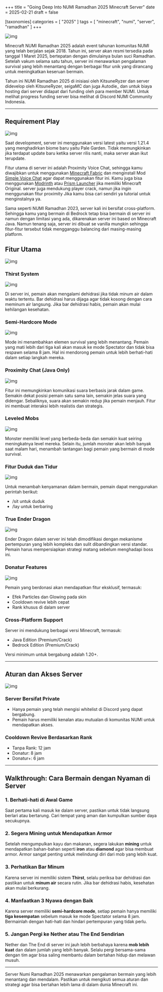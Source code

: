 +++
title = "Going Deep Into NUMI Ramadhan 2025 Minecraft Server"
date = 2025-02-21
draft = false

[taxonomies]
categories = [ "2025" ]
tags = [ "minecraft", "numi", "server", "ramadhan" ]
+++

![img](https://www.inilah.com/_next/image?url=https%3A%2F%2Fc.inilah.com%2Freborn%2F2023%2F08%2F1%2F0124_011758_01ba_inilah_com_9727fa1e3b.jpg&w=3840&q=75)

Minecraft NUMI Ramadhan 2025 adalah event tahunan komunitas NUMI yang telah berjalan sejak 2018. Tahun ini, server akan resmi tersedia pada tanggal 1 Maret 2025, bertepatan dengan dimulainya bulan suci Ramadhan. Setelah vakum selama satu tahun, server ini menawarkan pengalaman survival yang lebih menantang dengan berbagai fitur unik yang dirancang untuk meningkatkan keseruan bermain.

Tahun ini NUMI Ramadhan 2025 di inisiasi oleh KitsuneRyzer dan server didevelop oleh KitsuneRyzer, seigaMC dan juga Autodie_ dan untuk biaya hosting dari server didapat dari funding oleh para member NUMI. Untuk melihat progress funding server bisa melihat di Discord NUMI Community Indonesia.

---

## Requirement Play
![img](https://www.minecraft.net/content/dam/minecraftnet/games/minecraft/screenshots/1.21.4_canopy.jpg)

Saat development, server ini menggunakan versi latest yaitu versi 1.21.4 yang menghadirkan biome baru yaitu Pale Garden. Tidak memungkinkan jika terdapat update baru ketika server rilis nanti, maka server akan ikut terupdate.

Fitur utama di server ini adalah Proximity Voice Chat, sehingga kamu diwajibkan untuk menggunakan [Minecraft Fabric](https://fabricmc.net/) dan menginstall Mod [Simple Voice Chat](https://www.curseforge.com/minecraft/mc-mods/simple-voice-chat) agar dapat menggunakan fitur ini. Kamu juga bisa menggunakan [Modrinth](https://modrinth.com/) atau [Prism Launcher](https://prismlauncher.org/) jika memiliki Minecraft Original. server juga mendukung player crack, namun jika ingin menggunakan fitur proximity Jika kamu bisa cari sendiri ya tutorial untuk menginstalnya ya.

Sama seperti NUMI Ramadhan 2023, server kali ini bersifat cross-platform. Sehingga kamu yang bermain di Bedrock tetap bisa bermain di server ini namun dengan limitasi yang ada, dikarenakan server ini based on Minecraft Java. Namun tenang saja, server ini dibuat se vanilla mungkin sehingga fitur-fitur tersebut tidak mengganggu balancing dari masing-masing platform.

## Fitur Utama
![img](https://media.discordapp.net/attachments/1338035866282754190/1341757652669173871/2025-02-19_20.04.14.png?ex=67b922f1&is=67b7d171&hm=6f56264ee4852ff73fe4ed60e44665e516b9a7a35fb07a70150497d56f11aeb0&=&format=webp&quality=lossless&width=805&height=453)
### Thirst System
![img](https://media.discordapp.net/attachments/1338035866282754190/1338035880169836605/image.png?ex=67b8c7c5&is=67b77645&hm=fd64a045b6c1daaa80909235817da538b6e6ccbd5a9c60b6f78eb9decf586929&=&format=webp&quality=lossless&width=550&height=85)

Di server ini, pemain akan mengalami dehidrasi jika tidak minum air dalam waktu tertentu. Bar dehidrasi harus dijaga agar tidak kosong dengan cara meminum air langsung. Jika bar dehidrasi habis, pemain akan mulai kehilangan kesehatan.

### Semi-Hardcore Mode
![img](https://media.discordapp.net/attachments/1338035866282754190/1338036167399968788/image.png?ex=67b8c809&is=67b77689&hm=a36a009b17e3e73fab123ec1a4fe2ecfaca5e8603a90cc74d568383970b3c015&=&format=webp&quality=lossless)

Mode ini menambahkan elemen survival yang lebih menantang. Pemain yang mati lebih dari tiga kali akan masuk ke mode Spectator dan tidak bisa respawn selama 8 jam. Hal ini mendorong pemain untuk lebih berhati-hati dalam setiap langkah mereka.

### Proximity Chat (Java Only)
![img](https://cdn.modrinth.com/data/9eGKb6K1/images/975131df603729941d6549a8e78fed1509bf0518.png)

Fitur ini memungkinkan komunikasi suara berbasis jarak dalam game. Semakin dekat posisi pemain satu sama lain, semakin jelas suara yang didengar. Sebaliknya, suara akan semakin redup jika pemain menjauh. Fitur ini membuat interaksi lebih realistis dan strategis.

### Leveled Mobs
![img](https://media.discordapp.net/attachments/1338035866282754190/1338037398692565062/image.png?ex=67b8c92f&is=67b777af&hm=f5db52bc4716009cfd4572d30072e7c64000a7d61d30cc202664c364ba4e134f&=&format=webp&quality=lossless&width=784&height=453)

Monster memiliki level yang berbeda-beda dan semakin kuat seiring meningkatnya level mereka. Selain itu, jumlah monster akan lebih banyak saat malam hari, menambah tantangan bagi pemain yang bermain di mode survival.

### Fitur Duduk dan Tidur
![img](https://techtactician.com/wp-content/uploads/2024/10/GSit.jpg?ezimgfmt=rs:382x219/rscb1)

Untuk menambah kenyamanan dalam bermain, pemain dapat menggunakan perintah berikut:

- /sit untuk duduk
- /lay untuk berbaring

### True Ender Dragon
![img](https://cdn.modrinth.com/data/MCnBYP0b/images/e0e040e22d1232a8ad11d3d5716b9d259e7a526a.png)

Ender Dragon dalam server ini telah dimodifikasi dengan mekanisme pertempuran yang lebih kompleks dan sulit dibandingkan versi standar. Pemain harus mempersiapkan strategi matang sebelum menghadapi boss ini.

### Donatur Features
![img](https://media.discordapp.net/attachments/1338035866282754190/1338039296837550110/image.png?ex=67b8caf3&is=67b77973&hm=3c65e0f7c9b843095bb016f1b83497f6dc12a005b9a3ef554a960666f08b2a9a&=&format=webp&quality=lossless&width=804&height=453)

Pemain yang berdonasi akan mendapatkan fitur eksklusif, termasuk:

- Efek Particles dan Glowing pada skin
- Cooldown revive lebih cepat
- Rank khusus di dalam server

### Cross-Platform Support

Server ini mendukung berbagai versi Minecraft, termasuk:

- Java Edition (Premium/Crack)
- Bedrock Edition (Premium/Crack)

Versi minimum untuk bergabung adalah 1.20+.

---

## Aturan dan Akses Server
![img](https://www.minecraft.net/content/dam/minecraftnet/games/minecraft/screenshots/1.21.4_1170x500.jpg)

### Server Bersifat Private

- Hanya pemain yang telah mengisi whitelist di Discord yang dapat bergabung.
- Pemain harus memiliki kenalan atau mutualan di komunitas NUMI untuk mendapatkan akses.

### Cooldown Revive Berdasarkan Rank

- Tanpa Rank: 12 jam
- Donatur: 8 jam
- Donatur+: 6 jam

---

## Walkthrough: Cara Bermain dengan Nyaman di Server

### 1. Berhati-hati di Awal Game
Saat pertama kali masuk ke dalam server, pastikan untuk tidak langsung berlari atau bertarung. Cari tempat yang aman dan kumpulkan sumber daya secukupnya.

### 2. Segera Mining untuk Mendapatkan Armor
Setelah mengumpulkan kayu dan makanan, segera lakukan **mining** untuk mendapatkan bahan-bahan seperti **iron** atau **diamond** agar bisa membuat armor. Armor sangat penting untuk melindungi diri dari mob yang lebih kuat.

### 3. Perhatikan Bar Minum
Karena server ini memiliki sistem **Thirst**, selalu periksa bar dehidrasi dan pastikan untuk **minum air** secara rutin. Jika bar dehidrasi habis, kesehatan akan mulai berkurang.

### 4. Manfaatkan 3 Nyawa dengan Baik
Karena server memiliki **semi-hardcore mode**, setiap pemain hanya memiliki **tiga kesempatan** sebelum masuk ke mode Spectator selama 8 jam. Bermainlah dengan hati-hati dan hindari pertempuran yang tidak perlu.

### 5. Jangan Pergi ke Nether atau The End Sendirian
Nether dan The End di server ini jauh lebih berbahaya karena **mob lebih kuat** dan dalam jumlah yang lebih banyak. Selalu pergi bersama-sama dengan tim agar bisa saling membantu dalam bertahan hidup dan melawan musuh.

---

Server Numi Ramadhan 2025 menawarkan pengalaman bermain yang lebih menantang dan mendalam. Pastikan untuk mengikuti semua aturan dan strategi agar bisa bertahan lebih lama di dalam dunia Minecraft ini.